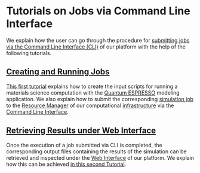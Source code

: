 # Tutorials on Jobs via Command Line Interface

We explain how the user can go through the procedure for [submitting jobs via the Command Line Interface (CLI)](../../jobs-cli/overview.md) of our platform with the help of the following tutorials.

## [Creating and Running Jobs](job-cli-example.md)

[This first tutorial](job-cli-example.md) explains how to create the input scripts for running a materials science computation with the [Quantum ESPRESSO](../../software-directory/modeling/quantum-espresso.md) modeling application. We also explain how to submit the corresponding [simulation job](../../jobs/overview.md) to the [Resource Manager](../../infrastructure/resource/overview.md) of our computational [infrastructure](../../infrastructure/overview.md) via the [Command Line Interface](../../cli/overview.md).

## [Retrieving Results under Web Interface](view-results.md) 

Once the execution of a job submitted via CLI is completed, the corresponding output files containing the results of the simulation can be retrieved and inspected under the [Web Interface](../../ui/overview.md) of our platform. We explain how this can be achieved [in this second Tutorial](view-results.md).
